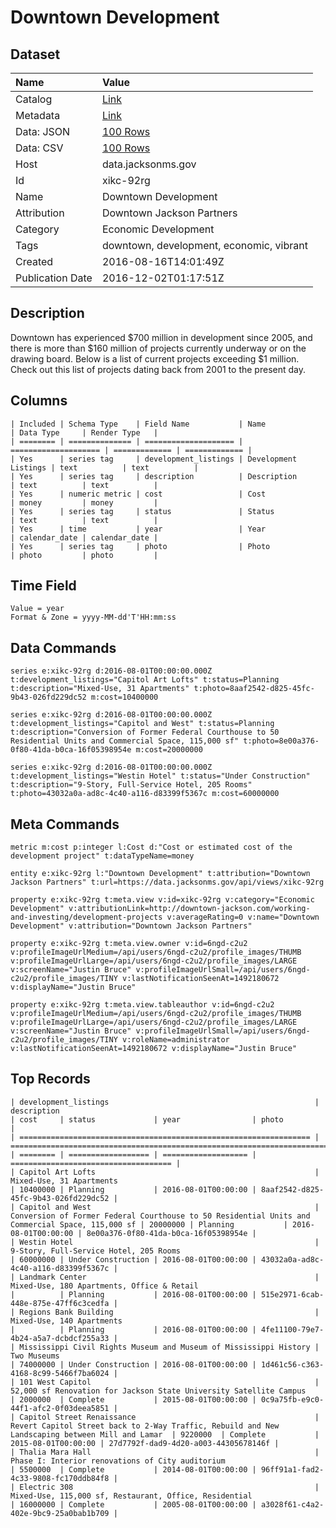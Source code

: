 # Downtown Development

## Dataset

| Name | Value |
| :--- | :---- |
| Catalog | [Link](https://catalog.data.gov/dataset/downtown-development) |
| Metadata | [Link](https://data.jacksonms.gov/api/views/xikc-92rg) |
| Data: JSON | [100 Rows](https://data.jacksonms.gov/api/views/xikc-92rg/rows.json?max_rows=100) |
| Data: CSV | [100 Rows](https://data.jacksonms.gov/api/views/xikc-92rg/rows.csv?max_rows=100) |
| Host | data.jacksonms.gov |
| Id | xikc-92rg |
| Name | Downtown Development |
| Attribution | Downtown Jackson Partners |
| Category | Economic Development |
| Tags | downtown, development, economic, vibrant |
| Created | 2016-08-16T14:01:49Z |
| Publication Date | 2016-12-02T01:17:51Z |

## Description

Downtown has experienced $700 million in development since 2005, and there is more than $160 million of projects currently underway or on the drawing board. Below is a list of current projects exceeding $1 million. Check out this list of projects dating back from 2001 to the present day.

## Columns

```ls
| Included | Schema Type    | Field Name           | Name                 | Data Type     | Render Type   |
| ======== | ============== | ==================== | ==================== | ============= | ============= |
| Yes      | series tag     | development_listings | Development Listings | text          | text          |
| Yes      | series tag     | description          | Description          | text          | text          |
| Yes      | numeric metric | cost                 | Cost                 | money         | money         |
| Yes      | series tag     | status               | Status               | text          | text          |
| Yes      | time           | year                 | Year                 | calendar_date | calendar_date |
| Yes      | series tag     | photo                | Photo                | photo         | photo         |
```

## Time Field

```ls
Value = year
Format & Zone = yyyy-MM-dd'T'HH:mm:ss
```

## Data Commands

```ls
series e:xikc-92rg d:2016-08-01T00:00:00.000Z t:development_listings="Capitol Art Lofts" t:status=Planning t:description="Mixed-Use, 31 Apartments" t:photo=8aaf2542-d825-45fc-9b43-026fd229dc52 m:cost=10400000

series e:xikc-92rg d:2016-08-01T00:00:00.000Z t:development_listings="Capitol and West" t:status=Planning t:description="Conversion of Former Federal Courthouse to 50 Residential Units and Commercial Space, 115,000 sf" t:photo=8e00a376-0f80-41da-b0ca-16f05398954e m:cost=20000000

series e:xikc-92rg d:2016-08-01T00:00:00.000Z t:development_listings="Westin Hotel" t:status="Under Construction" t:description="9-Story, Full-Service Hotel, 205 Rooms" t:photo=43032a0a-ad8c-4c40-a116-d83399f5367c m:cost=60000000
```

## Meta Commands

```ls
metric m:cost p:integer l:Cost d:"Cost or estimated cost of the development project" t:dataTypeName=money

entity e:xikc-92rg l:"Downtown Development" t:attribution="Downtown Jackson Partners" t:url=https://data.jacksonms.gov/api/views/xikc-92rg

property e:xikc-92rg t:meta.view v:id=xikc-92rg v:category="Economic Development" v:attributionLink=http://downtown-jackson.com/working-and-investing/development-projects v:averageRating=0 v:name="Downtown Development" v:attribution="Downtown Jackson Partners"

property e:xikc-92rg t:meta.view.owner v:id=6ngd-c2u2 v:profileImageUrlMedium=/api/users/6ngd-c2u2/profile_images/THUMB v:profileImageUrlLarge=/api/users/6ngd-c2u2/profile_images/LARGE v:screenName="Justin Bruce" v:profileImageUrlSmall=/api/users/6ngd-c2u2/profile_images/TINY v:lastNotificationSeenAt=1492180672 v:displayName="Justin Bruce"

property e:xikc-92rg t:meta.view.tableauthor v:id=6ngd-c2u2 v:profileImageUrlMedium=/api/users/6ngd-c2u2/profile_images/THUMB v:profileImageUrlLarge=/api/users/6ngd-c2u2/profile_images/LARGE v:screenName="Justin Bruce" v:profileImageUrlSmall=/api/users/6ngd-c2u2/profile_images/TINY v:roleName=administrator v:lastNotificationSeenAt=1492180672 v:displayName="Justin Bruce"
```

## Top Records

```ls
| development_listings                                              | description                                                                                      | cost     | status             | year                | photo                                | 
| ================================================================= | ================================================================================================ | ======== | ================== | =================== | ==================================== | 
| Capitol Art Lofts                                                 | Mixed-Use, 31 Apartments                                                                         | 10400000 | Planning           | 2016-08-01T00:00:00 | 8aaf2542-d825-45fc-9b43-026fd229dc52 | 
| Capitol and West                                                  | Conversion of Former Federal Courthouse to 50 Residential Units and Commercial Space, 115,000 sf | 20000000 | Planning           | 2016-08-01T00:00:00 | 8e00a376-0f80-41da-b0ca-16f05398954e | 
| Westin Hotel                                                      | 9-Story, Full-Service Hotel, 205 Rooms                                                           | 60000000 | Under Construction | 2016-08-01T00:00:00 | 43032a0a-ad8c-4c40-a116-d83399f5367c | 
| Landmark Center                                                   | Mixed-Use, 180 Apartments, Office & Retail                                                       |          | Planning           | 2016-08-01T00:00:00 | 515e2971-6cab-448e-875e-47ff6c3cedfa | 
| Regions Bank Building                                             | Mixed-Use, 140 Apartments                                                                        |          | Planning           | 2016-08-01T00:00:00 | 4fe11100-79e7-4b24-a5a7-dcbdcf255a33 | 
| Mississippi Civil Rights Museum and Museum of Mississippi History | Two Museums                                                                                      | 74000000 | Under Construction | 2016-08-01T00:00:00 | 1d461c56-c363-4168-8c99-5466f7ba6024 | 
| 101 West Capitol                                                  | 52,000 sf Renovation for Jackson State University Satellite Campus                               | 2000000  | Complete           | 2015-08-01T00:00:00 | 0c9a75fb-e9c0-44f1-afc2-0f03deea5851 | 
| Capitol Street Renaissance                                        | Revert Capitol Street back to 2-Way Traffic, Rebuild and New Landscaping between Mill and Lamar  | 9220000  | Complete           | 2015-08-01T00:00:00 | 27d7792f-dad9-4d20-a003-44305678146f | 
| Thalia Mara Hall                                                  | Phase I: Interior renovations of City auditorium                                                 | 5500000  | Complete           | 2014-08-01T00:00:00 | 96ff91a1-fad2-4c33-9808-fc170ddb84f8 | 
| Electric 308                                                      | Mixed-Use, 115,000 sf, Restaurant, Office, Residential                                           | 16000000 | Complete           | 2005-08-01T00:00:00 | a3028f61-c4a2-402e-9bc9-25a0bab1b709 | 
```